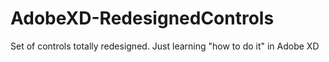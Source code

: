 # AdobeXD-RedesignedControls
Set of controls totally redesigned. Just learning "how to do it" in Adobe XD
